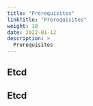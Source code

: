 ```yaml
---
title: "Prerequisites"
linkTitle: "Prerequisites"
weight: 10
date: 2022-01-12
description: >
  Prerequisites
---
```



## Etcd


## Etcd

